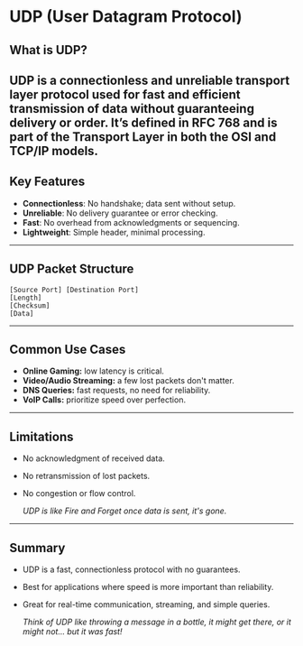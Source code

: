 # UDP (User Datagram Protocol)

## What is UDP?
**UDP** is a **connectionless** and **unreliable** transport layer protocol used for fast and efficient transmission of data without guaranteeing delivery or order.
It’s defined in **RFC 768** and is part of the **Transport Layer** in both the OSI and TCP/IP models.
---
## Key Features
- **Connectionless**: No handshake; data sent without setup.
- **Unreliable**: No delivery guarantee or error checking.
- **Fast**: No overhead from acknowledgments or sequencing.
- **Lightweight**: Simple header, minimal processing.
---
## UDP Packet Structure
```text
[Source Port] [Destination Port]
[Length]
[Checksum]
[Data]
```
---
## Common Use Cases
- **Online Gaming:** low latency is critical.
- **Video/Audio Streaming:** a few lost packets don't matter.
- **DNS Queries:** fast requests, no need for reliability.
- **VoIP Calls:** prioritize speed over perfection.
---
## Limitations
- No acknowledgment of received data.
- No retransmission of lost packets.
- No congestion or flow control.

   *UDP is like  Fire and Forget once data is sent, it's gone.*
---
## Summary
- UDP is a fast, connectionless protocol with no guarantees.
- Best for applications where speed is more important than reliability.
- Great for real-time communication, streaming, and simple queries.

    *Think of UDP like throwing a message in a bottle, it might get there, or it might not... but it was fast!*









